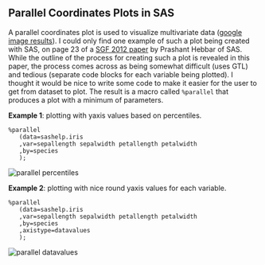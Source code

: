 ## Parallel Coordinates Plots in SAS

A parallel coordinates plot is used to visualize multivariate data ([google image results](https://www.google.com/search?q=parallel+coordinates+plot&safe=off&source=lnms&tbm=isch&sa=X&ved=0ahUKEwjh5uKv_JLSAhVBjlQKHYe9DGEQ_AUICCgB&biw=1010&bih=892)). I could only find one example of such a plot being created with SAS, on page 23 of a [SGF 2012 paper](https://support.sas.com/resources/papers/proceedings12/267-2012.pdf) by Prashant Hebbar of SAS. While the outline of the process for creating such a plot is revealed in this paper, the process comes across as being somewhat difficult (uses GTL) and tedious (separate code blocks for each variable being plotted). I thought it would be nice to write some code to make it easier for the user to get from dataset to plot. The result is a macro called `%parallel` that produces a plot with a minimum of parameters.

**Example 1**: plotting with yaxis values based on percentiles.

```
%parallel
   (data=sashelp.iris
   ,var=sepallength sepalwidth petallength petalwidth
   ,by=species
   );
```

![parallel percentiles](https://github.com/srosanba/sas-parallelcoordinatesplot/blob/master/img/iris_by_percentiles.png)

**Example 2**: plotting with nice round yaxis values for each variable.

```
%parallel
   (data=sashelp.iris
   ,var=sepallength sepalwidth petallength petalwidth
   ,by=species
   ,axistype=datavalues
   );
```

![parallel datavalues](https://github.com/srosanba/sas-parallelcoordinatesplot/blob/master/img/iris_by_datavalues.png)
